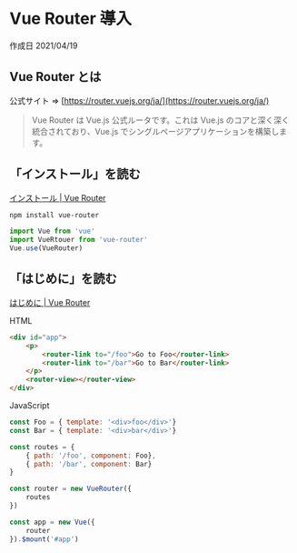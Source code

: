 # Vue Router 導入

作成日 2021/04/19

## Vue Router とは

公式サイト => [https://router.vuejs.org/ja/](https://router.vuejs.org/ja/)

> Vue Router は Vue.js 公式ルータです。これは Vue.js のコアと深く深く統合されており、Vue.js でシングルページアプリケーションを構築します。

## 「インストール」を読む

[インストール \| Vue Router](https://router.vuejs.org/ja/installation.html#vue-cli)

```bash
npm install vue-router
```

```javascript
import Vue from 'vue'
import VueRtouer from 'vue-router'
Vue.use(VueRouter)
```

## 「はじめに」を読む

[はじめに \| Vue Router](https://router.vuejs.org/ja/guide/#html)

HTML

```html
<div id="app">
    <p>
        <router-link to="/foo">Go to Foo</router-link>
        <router-link to="/bar">Go to Bar</router-link>
    </p>
    <router-view></router-view>
</div>
```

JavaScript

```javascript
const Foo = { template: '<div>foo</div>'}
const Bar = { template: '<div>bar</div>'}

const routes = {
    { path: '/foo', component: Foo},
    { path: '/bar', component: Bar}
}

const router = new VueRouter({
    routes
})

const app = new Vue({
    router
}).$mount('#app')
```
